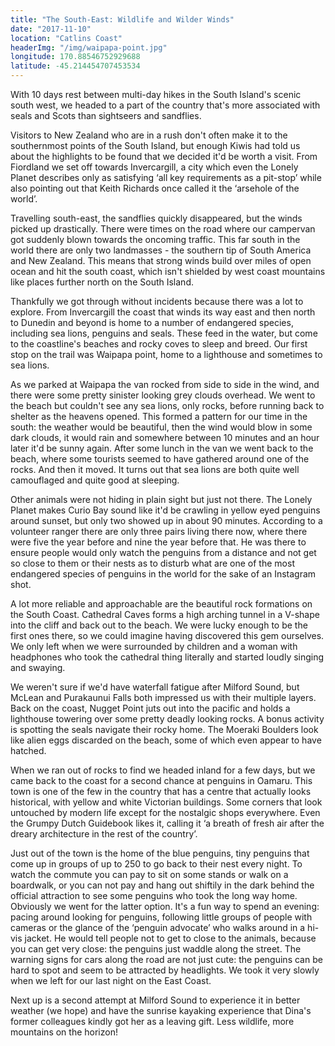 ```yaml
---
title: "The South-East: Wildlife and Wilder Winds"
date: "2017-11-10"
location: "Catlins Coast"
headerImg: "/img/waipapa-point.jpg"
longitude: 170.88546752929688
latitude: -45.214454707453534
---
```


With 10 days rest between multi-day hikes in the South Island's scenic south west, we headed to a part of the country that's more associated with seals and Scots than sightseers and sandflies.

Visitors to New Zealand who are in a rush don't often make it to the southernmost points of the South Island, but enough Kiwis had told us about the highlights to be found that we decided it'd be worth a visit.  From Fiordland we set off towards Invercargill, a city which even the Lonely Planet describes only as satisfying ‘all key requirements as a pit-stop’ while also pointing out that Keith Richards once called it the ‘arsehole of the world’.

Travelling south-east, the sandflies quickly disappeared, but the winds picked up drastically. There were times on the road where our campervan got suddenly blown towards the oncoming traffic. This far south in the world there are only two landmasses - the southern tip of South America and New Zealand. This means that strong winds build over miles of open ocean and hit the south coast, which isn't shielded by west coast mountains like places further north on the South Island.

<div><photo url="/img/sea-lion.jpg" caption="A sea lion at Waipapa Point"></photo></div>

Thankfully we got through without incidents because there was a lot to explore. From Invercargill the coast that winds its way east and then north to Dunedin and beyond is home to a number of endangered species, including sea lions, penguins and seals. These feed in the water, but come to the coastline's beaches and rocky coves to sleep and breed. Our first stop on the trail was Waipapa point, home to a lighthouse and sometimes to sea lions.

As we parked at Waipapa the van rocked from side to side in the wind, and there were some pretty sinister looking grey clouds overhead. We went to the beach but couldn't see any sea lions, only rocks, before running back to shelter as the heavens opened. This formed a pattern for our time in the south: the weather would be beautiful, then the wind would blow in some dark clouds, it would rain and somewhere between 10 minutes and an hour later it'd be sunny again. After some lunch in the van we went back to the beach, where some tourists seemed to have gathered around one of the rocks. And then it moved. It turns out that sea lions are both quite well camouflaged and quite good at sleeping.

<div><photo url="/img/mclean-falls.jpg" caption="McLean Falls"></photo></div>

Other animals were not hiding in plain sight but just not there. The Lonely Planet makes Curio Bay sound like it'd be crawling in yellow eyed penguins around sunset, but only two showed up in about 90 minutes. According to a volunteer ranger there are only three pairs living there now, where there were five the year before and nine the year before that. He was there to ensure people would only watch the penguins from a distance and not get so close to them or their nests as to disturb what are one of the most endangered species of penguins in the world for the sake of an Instagram shot.

A lot more reliable and approachable are the beautiful rock formations on the South Coast. Cathedral Caves forms a high arching tunnel in a V-shape into the cliff and back out to the beach. We were lucky enough to be the first ones there, so we could imagine having discovered this gem ourselves. We only left when we were surrounded by children and a woman with headphones who took the cathedral thing literally and started loudly singing and swaying.

<div><photo url="/img/moeraki-boulders.jpg" caption="The Moeraki Boulders look like ancient reptile eggs in the process of hatching"></photo></div>

We weren't sure if we'd have waterfall fatigue after Milford Sound, but McLean and Purakaunui Falls both impressed us with their multiple layers. Back on the coast, Nugget Point juts out into the pacific and holds a lighthouse towering over some pretty deadly looking rocks. A bonus activity is spotting the seals navigate their rocky home. The Moeraki Boulders look like alien eggs discarded on the beach, some of which even appear to have hatched.

When we ran out of rocks to find we headed inland for a few days, but we came back to the coast for a second chance at penguins in Oamaru. This town is one of the few in the country that has a centre that actually looks historical, with yellow and white Victorian buildings. Some corners that look untouched by modern life except for the nostalgic shops everywhere. Even the Grumpy Dutch Guidebook likes it, calling it ‘a breath of fresh air after the dreary architecture in the rest of the country’.

<div><photo url="/img/oamaru-penguins.jpg"></photo></div>

Just out of the town is the home of the blue penguins, tiny penguins that come up in groups of up to 250 to go back to their nest every night. To watch the commute you can pay to sit on some stands or walk on a boardwalk, or you can not pay and hang out shiftily in the dark behind the official attraction to see some penguins who took the long way home. Obviously we went for the latter option. It's a fun way to spend an evening: pacing around looking for penguins, following little groups of people with cameras or the glance of the ‘penguin advocate’ who walks around in a hi-vis jacket. He would tell people not to get to close to the animals, because you can get very close: the penguins just waddle along the street. The warning signs for cars along the road are not just cute: the penguins can be hard to spot and seem to be attracted by headlights. We took it very slowly when we left for our last night on the East Coast.

Next up is a second attempt at Milford Sound to experience it in better weather (we hope) and have the sunrise kayaking experience that Dina's former colleagues kindly got her as a leaving gift. Less wildlife, more mountains on the horizon!